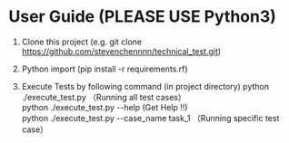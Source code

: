 
# User Guide (PLEASE USE Python3) 
1. Clone this project (e.g. git clone https://github.com/stevenchennnn/technical_test.git)

2. Python import  (pip install -r requirements.rf)

3. Execute Tests by following command (in project directory)
    python ./execute_test.py （Running all test cases）    
    python ./execute_test.py --help  (Get Help !!)  
    python ./execute_test.py --case_name task_1 （Running specific test case）
